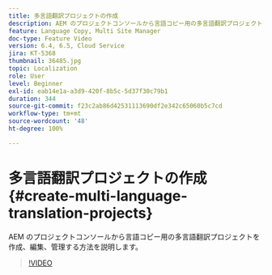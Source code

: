 ```yaml
---
title: 多言語翻訳プロジェクトの作成
description: AEM のプロジェクトコンソールから言語コピー用の多言語翻訳プロジェクトを作成、編集、管理する方法を説明します。
feature: Language Copy, Multi Site Manager
doc-type: Feature Video
version: 6.4, 6.5, Cloud Service
jira: KT-5368
thumbnail: 36485.jpg
topic: Localization
role: User
level: Beginner
exl-id: eab14e1a-a3d9-420f-8b5c-5d37f30c79b1
duration: 344
source-git-commit: f23c2ab86d42531113690df2e342c65060b5c7cd
workflow-type: tm+mt
source-wordcount: '48'
ht-degree: 100%

---
```


# 多言語翻訳プロジェクトの作成 {#create-multi-language-translation-projects}

AEM のプロジェクトコンソールから言語コピー用の多言語翻訳プロジェクトを作成、編集、管理する方法を説明します。

>[!VIDEO](https://video.tv.adobe.com/v/36485?quality=12&learn=on)
